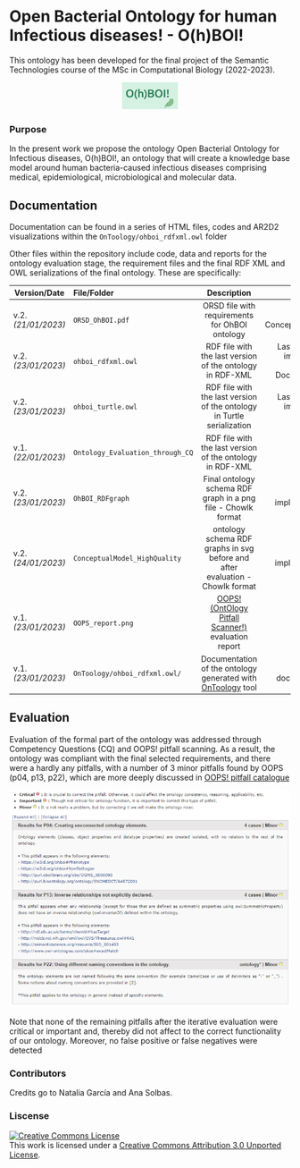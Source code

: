 # Open Bacterial Ontology for human Infectious diseases! - O(h)BOI!

This ontology has been developed for the final project of the Semantic Technologies course of the MSc in Computational Biology (2022-2023). 

<p align="center">
<img
  src="/logo_ohboi.png"
  style="display: inline-block; margin: 0 auto; max-width: 100px" p>

### Purpose

In the present work we propose the ontology Open Bacterial Ontology for Infectious diseases, O(h)BOI!, an ontology that will create a knowledge base model around human bacteria-caused infectious diseases comprising medical, epidemiological, microbiological and molecular data. 

## Documentation

Documentation can be found in a series of HTML files, codes and AR2D2 visualizations within the `OnToology/ohboi_rdfxml.owl` folder

Other files within the repository include code, data and reports for the ontology evaluation stage, the requirement files and the final RDF XML and OWL serializations of the final ontology. These are specifically:

| Version/Date| File/Folder   |      Description      |  Used in |
|----------|:----------|:-------------:|------:|
| v.2.*(21/01/2023)* | `ORSD_OhBOI.pdf` |  ORSD file with requirements for OhBOI ontology | Ontology Conceptualization |
| v.2.*(23/01/2023)*| `ohboi_rdfxml.owl` |  RDF file with the last version of the ontology in RDF-XML | Last version of implemented ontology - Documentation |
| v.2.*(23/01/2023)*| `ohboi_turtle.owl` | RDF file with the last version of the ontology in Turtle serialization | Last version of implemented ontology |
| v.1.*(22/01/2023)*| `Ontology_Evaluation_through_CQ` | RDF file with the last version of the ontology in RDF-XML | Ontology evaluation |
| v.2.*(23/01/2023)*| `OhBOI_RDFgraph` | Final ontology schema RDF graph in a png file - Chowlk format | Ontology implementation |
| v.2.*(24/01/2023)*| `ConceptualModel_HighQuality` | ontology schema RDF graphs in svg before and after evaluation - Chowlk format | Ontology implementation |
| v.1.*(23/01/2023)*| `OOPS_report.png` | [OOPS! (OntOlogy Pitfall Scanner!)](https://oops.linkeddata.es/) evaluation report | Ontology evaluation |
| v.1.*(23/01/2023)*| `OnToology/ohboi_rdfxml.owl/` | Documentation of the ontology generated with [OnToology](http://ontoology.linkeddata.es/) tool| Ontology documentation |

## Evaluation

Evaluation of the formal part of the ontology was addressed through Competency Questions (CQ) and OOPS! pitfall scanning. As a result, the ontology was compliant with the final selected requirements, and there were a hardly any pitfalls, with a number of 3 minor pitfalls found by OOPS (p04, p13, p22), which are more deeply discussed in [OOPS! pitfall catalogue](https://oops.linkeddata.es/catalogue.jsp)

<p align="center">
<img src="OOPS_report.png" alt="OOPS" p>

Note that none of the remaining pitfalls after the iterative evaluation were critical or important and, thereby did not affect to the correct functionality of our ontology. Moreover, no false positive or false negatives were detected 

### Contributors

Credits go to Natalia García and Ana Solbas. 

### Liscense

<a rel="license" href="http://creativecommons.org/licenses/by/3.0/"><img alt="Creative Commons License" style="border-width:0" src="https://i.creativecommons.org/l/by/3.0/88x31.png" /></a><br />This work is licensed under a <a rel="license" href="http://creativecommons.org/licenses/by/3.0/">Creative Commons Attribution 3.0 Unported License</a>.
